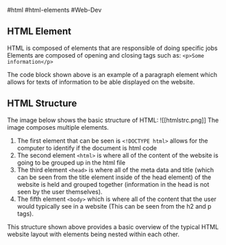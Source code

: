 #html #html-elements #Web-Dev 
## HTML Element
HTML is composed of elements that are responsible of doing specific jobs
Elements are composed of opening and closing tags such as:
```<p>Some information</p>```

The code block shown above is an example of a paragraph element which allows for texts of information to be able displayed on the website.

## HTML Structure
The image below shows the basic structure of HTML:
![[htmlstrc.png]]
The image composes multiple elements. 
1. The first element that can be seen is ```<!DOCTYPE html>```
allows for the computer to identify if the document is html code
2. The second element ```<html>```
is where all of the content of the website is going to be grouped up in the html file
3. The third element ```<head>```
is where all of the meta data and title (which can be seen from the title element inside of the head element) of the website is held and grouped together (information in the head is not seen by the user themselves).
4. The fifth element ```<body>```
which is where all of the content that the user would typically see in a website (This can be seen from the h2 and p tags).

This structure shown above provides a basic overview of the typical HTML website layout with elements being nested within each other. 

